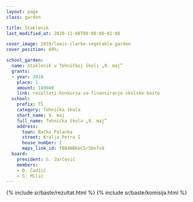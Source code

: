 ```yaml
---
layout: page
class: garden

title: Staklenik
last_modified_at: 2020-11-08T00:00:00-02:00

cover_image: 2019/lewis-clarke-vegetable-garden
cover_position: 60%;

school_garden:
  name: Staklenik u Tehničkoj školi „9. maj”
  grants:
  - year: 2018
    place: 1
    amount: 149940
    link: rezultati-konkursa-za-finansiranje-skolske-baste
  school:
    prefix: TŠ
    category: Tehnička škola
    short_name: 9. maj
    full_name: Tehnička škola „9. maj”
    address:
      town: Bačka Palanka
      street: Kralja Petra I
      house_number: 2
      maps_link_id: fBB4NBKeC5r5DnTv8
  board:
    president: S. Jarčević
    members:
    - D. Čadžić
    - S. Milić
---
```


{% include sr/baste/rezultat.html %}
{% include sr/baste/komisija.html %}
